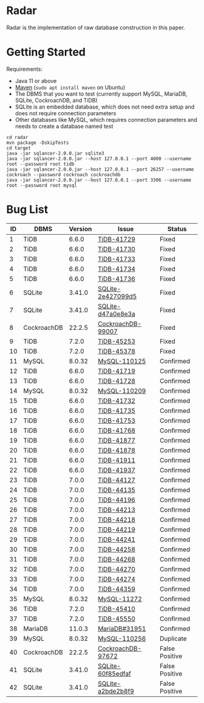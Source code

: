   
# Radar

Radar is the implementation of raw database construction in this paper.

# Getting Started

Requirements:
* Java 11 or above
* [Maven](https://maven.apache.org/) (`sudo apt install maven` on Ubuntu)
* The DBMS that you want to test (currently support MySQL, MariaDB, SQLite, CockroachDB, and TiDB)
* SQLite is an embedded database, which does not need extra setup and does not require connection parameters
* Other databases like MySQL, which requires connection parameters and needs to create a database named test
```
cd radar
mvn package -DskipTests
cd target
java -jar sqlancer-2.0.0.jar sqlite3
java -jar sqlancer-2.0.0.jar --host 127.0.0.1 --port 4000 --username root --password root tidb
java -jar sqlancer-2.0.0.jar --host 127.0.0.1 --port 26257 --username cockroach --password cockroach cockroachdb
java -jar sqlancer-2.0.0.jar --host 127.0.0.1 --port 3306 --username root --password root mysql
```

# Bug List
| ID | DBMS        | Version | Issue                                                                      | Status         |
| -- | ----------- | ------- | -------------------------------------------------------------------------- | -------------- |
| 1  | TiDB        | 6.6.0   | [TiDB-41729](https://github.com/pingcap/tidb/issues/41729)                 | Fixed          |
| 2  | TiDB        | 6.6.0   | [TiDB-41730](https://github.com/pingcap/tidb/issues/41730)                 | Fixed          |
| 3  | TiDB        | 6.6.0   | [TiDB-41733](https://github.com/pingcap/tidb/issues/41733%20)              | Fixed          |
| 4  | TiDB        | 6.6.0   | [TiDB-41734](https://github.com/pingcap/tidb/issues/41734)                 | Fixed          |
| 5  | TiDB        | 6.6.0   | [TiDB-41736](https://github.com/pingcap/tidb/issues/41736)                 | Fixed          |
| 6  | SQLite      | 3.41.0  | [SQLite-2e427099d5](https://sqlite.org/forum/forumpost/2e427099d5)         | Fixed          |
| 7  | SQLite      | 3.41.0  | [SQLite-d47a0e8e3a](https://sqlite.org/forum/forumpost/d47a0e8e3a)         | Fixed          |
| 8  | CockroachDB | 22.2.5  | [CockroachDB-99007](https://github.com/cockroachdb/cockroach/issues/99007) | Fixed          |
| 9  | TiDB        | 7.2.0   | [TiDB-45253](https://github.com/pingcap/tidb/issues/45253)                 | Fixed          |
| 10 | TiDB        | 7.2.0   | [TiDB-45378](https://github.com/pingcap/tidb/issues/45378)                 | Fixed          |
| 11 | MySQL       | 8.0.32  | [MySQL-110125](https://bugs.mysql.com/bug.php?id=110125)                   | Confirmed      |
| 12 | TiDB        | 6.6.0   | [TiDB-41719](https://github.com/pingcap/tidb/issues/41719)                 | Confirmed      |
| 13 | TiDB        | 6.6.0   | [TiDB-41728](https://github.com/pingcap/tidb/issues/41728)                 | Confirmed      |
| 14 | MySQL       | 8.0.32  | [MySQL-110209](https://bugs.mysql.com/bug.php?id=110209)                   | Confirmed      |
| 15 | TiDB        | 6.6.0   | [TiDB-41732](https://github.com/pingcap/tidb/issues/41732)                 | Confirmed      |
| 16 | TiDB        | 6.6.0   | [TiDB-41735](https://github.com/pingcap/tidb/issues/41735)                 | Confirmed      |
| 17 | TiDB        | 6.6.0   | [TiDB-41753](https://github.com/pingcap/tidb/issues/41753)                 | Confirmed      |
| 18 | TiDB        | 6.6.0   | [TiDB-41768](https://github.com/pingcap/tidb/issues/41768)                 | Confirmed      |
| 19 | TiDB        | 6.6.0   | [TiDB-41877](https://github.com/pingcap/tidb/issues/41877)                 | Confirmed      |
| 20 | TiDB        | 6.6.0   | [TiDB-41878](https://github.com/pingcap/tidb/issues/41878)                 | Confirmed      |
| 21 | TiDB        | 6.6.0   | [TiDB-41911](https://github.com/pingcap/tidb/issues/41911)                 | Confirmed      |
| 22 | TiDB        | 6.6.0   | [TiDB-41937](https://github.com/pingcap/tidb/issues/41937)                 | Confirmed      |
| 23 | TiDB        | 7.0.0   | [TiDB-44127](https://github.com/pingcap/tidb/issues/44127)                 | Confirmed      |
| 24 | TiDB        | 7.0.0   | [TiDB-44135](https://github.com/pingcap/tidb/issues/44135)                 | Confirmed      |
| 25 | TiDB        | 7.0.0   | [TiDB-44196](https://github.com/pingcap/tidb/issues/44196)                 | Confirmed      |
| 26 | TiDB        | 7.0.0   | [TiDB-44213](https://github.com/pingcap/tidb/issues/44213)                 | Confirmed      |
| 27 | TiDB        | 7.0.0   | [TiDB-44218](https://github.com/pingcap/tidb/issues/44218)                 | Confirmed      |
| 28 | TiDB        | 7.0.0   | [TiDB-44219](https://github.com/pingcap/tidb/issues/44219)                 | Confirmed      |
| 29 | TiDB        | 7.0.0   | [TiDB-44241](https://github.com/pingcap/tidb/issues/44241)                 | Confirmed      |
| 30 | TiDB        | 7.0.0   | [TiDB-44258](https://github.com/pingcap/tidb/issues/44258)                 | Confirmed      |
| 31 | TiDB        | 7.0.0   | [TiDB-44268](https://github.com/pingcap/tidb/issues/44268)                 | Confirmed      |
| 32 | TiDB        | 7.0.0   | [TiDB-44270](https://github.com/pingcap/tidb/issues/44270)                 | Confirmed      |
| 33 | TiDB        | 7.0.0   | [TiDB-44274](https://github.com/pingcap/tidb/issues/44274)                 | Confirmed      |
| 34 | TiDB        | 7.0.0   | [TiDB-44359](https://github.com/pingcap/tidb/issues/44359)                 | Confirmed      |
| 35 | MySQL       | 8.0.32  | [MySQL-11272](https://bugs.mysql.com/bug.php?id=111272)                    | Confirmed      |
| 36 | TiDB        | 7.2.0   | [TiDB-45410](https://github.com/pingcap/tidb/issues/45410)                 | Confirmed      |
| 37 | TiDB        | 7.2.0   | [TiDB-45550](https://github.com/pingcap/tidb/issues/45550)                 | Confirmed      |
| 38 | MariaDB     | 11.0.3  | [MariaDB#31951](https://jira.mariadb.org/browse/MDEV-31951)                | Confirmed      |
| 39 | MySQL       | 8.0.32  | [MySQL-110256](https://bugs.mysql.com/bug.php?id=110256)                   | Duplicate      |
| 40 | CockroachDB | 22.2.5  | [CockroachDB-97672](https://github.com/cockroachdb/cockroach/issues/97672) | False Positive |
| 41 | SQLite      | 3.41.0  | [SQLite-60f85edfaf](https://sqlite.org/forum/forumpost/60f85edfaf)         | False Positive |
| 42 | SQLite      | 3.41.0  | [SQLite-a2bde2b8f9](https://sqlite.org/forum/forumpost/a2bde2b8f9)         | False Positive |
